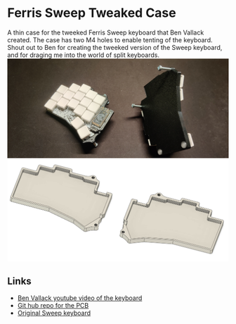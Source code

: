 # Ferris Sweep Tweaked Case
A thin case for the tweeked Ferris Sweep keyboard that Ben Vallack created. 
The case has two M4 holes to enable tenting of the keyboard.
Shout out to Ben for creating the tweeked version of the Sweep keyboard, and for draging me into the world of split keyboards.
![Case image](/Images/IMG_20220428_220429.jpg)
![3D render](/Images/Render.jpg)

## Links

- [Ben Vallack youtube video of the keyboard](https://www.youtube.com/watch?v=JqpBKuEVinw)
- [Git hub repo for the PCB](https://github.com/benvallack/Ferris-Sweep-Tweaked)
- [Original Sweep keyboard](https://github.com/davidphilipbarr/Sweep)
